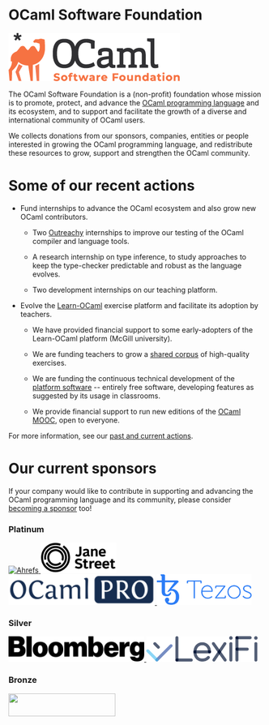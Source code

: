 # OCaml Software Foundation

![logo, by [Bettina Steinbrecher](https://bettystein.com/)](img/logo-ocsf.png)

The OCaml Software Foundation is a (non-profit) foundation whose
mission is to promote, protect, and advance the [OCaml programming
language](ocaml.org) and its ecosystem, and to support and facilitate
the growth of a diverse and international community of OCaml users.

We collects donations from our sponsors, companies, entities or people
interested in growing the OCaml programming language, and
redistribute these resources to grow, support and strengthen the OCaml
community.

# Some of our recent actions

- Fund internships to advance the OCaml ecosystem and also grow new
  OCaml contributors.

  + Two [Outreachy](https://www.outreachy.org/) internships to
    improve our testing of the OCaml compiler and language tools.

  + A research internship on type inference, to study approaches to
    keep the type-checker predictable and robust as the language evolves.

  + Two development internships on our teaching platform.

- Evolve the [Learn-OCaml](http://learn-ocaml.hackojo.org/) exercise
  platform and facilitate its adoption by teachers.

  + We have provided financial support to some early-adopters of the
    Learn-OCaml platform (McGill university).

  + We are funding teachers to grow a [shared
    corpus](https://github.com/ocaml-sf/learn-ocaml-corpus) of
    high-quality exercises.

  + We are funding the continuous technical development of the
    [platform software](https://github.com/ocaml-sf/learn-ocaml) --
    entirely free software, developing features as suggested by
    its usage in classrooms.

  + We provide financial support to run new editions of the [OCaml
    MOOC](https://www.fun-mooc.fr/courses/course-v1:parisdiderot+56002+session03/about),
    open to everyone.

For more information, see our [past and current
actions](actions.html).


# Our current sponsors

If your company would like to contribute in supporting and advancing
the OCaml programming language and its community, please consider
[becoming a sponsor](becoming-a-sponsor.html) too!

### Platinum

<a href="https://ahrefs.com/">
  <img src="img/logo-ahrefs.png"
     alt="Ahrefs"
     style="width: 128px; height: 60px;" />
</a>
<a href="https://www.janestreet.com/">
  <img src="img/logo-janestreet.png"
     alt="Jane Street"
     style="width: 150px; height: 60px;" />
</a>
<a href="http://www.ocamlpro.com/">
  <img src="img/logo-ocamlpro.png"
     alt="OCamlPro"
     style="width: 289px; height: 60px;" />
</a>
<a href="https://tezos.foundation">
  <img src="img/logo-tezos.png"
     alt="Tezos Foundation"
     style="width: 187px; height: 60px;" />
</a>

### Silver

<a href="https://www.bloomberg.com/">
  <img src="img/logo-bloomberg.png"
     alt="Bloomberg"
     style="width: 268px; height: 50px;" />
</a>
<a href="https://www.lexifi.com/">
  <img src="img/logo-lexifi.svg"
     alt="Lexifi"
     style="width: 220px; height: 50px;" />
</a>

### Bronze

<a href="https://www.simcorp.com/">
  <img src="img/logo-simcorp.png"
     alt=""
     style="width: 211px; height: 45px;" />
</a>
